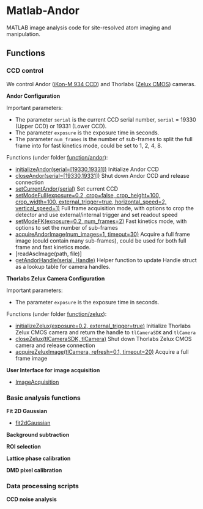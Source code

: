 # Matlab-Andor
MATLAB image analysis code for site-resolved atom imaging and manipulation.

## Functions

### CCD control
We control Andor ([iKon-M 934 CCD](https://andor.oxinst.com/products/ikon-xl-and-ikon-large-ccd-series/ikon-m-934)) and Thorlabs ([Zelux CMOS](https://www.thorlabs.com/thorproduct.cfm?partnumber=CS165MU1)) cameras.

**Andor Configuration**

Important parameters:
- The parameter `serial` is the current CCD serial number, `serial` = 19330 (Upper CCD) or 19331 (Lower CCD).
- The parameter `exposure` is the exposure time in seconds.
- The parameter `num_frames` is the number of sub-frames to split the full frame into for fast kinetics mode, could be set to 1, 2, 4, 8.

Functions (under folder [function/andor](/function/andor)):
- [initializeAndor(serial=[19330,19331])](/function/andor/initializeAndor.m) Initialize Andor CCD
- [closeAndor(serial=[19330,19331])](/function/andor/closeAndor.m) Shut down Andor CCD and release connection
- [setCurrentAndor(serial)](/function/andor/setCurrentAndor.m) Set current CCD
- [setModeFull(exposure=0.2, crop=false, crop_height=100, crop_width=100, external_trigger=true, horizontal_speed=2, vertical_speed=1)](/function/andor/setModeFull.m) Full frame acquisition mode, with options to crop the detector and use external/internal trigger and set readout speed
- [setModeFK(exposure=0.2, num_frames=2)](/function/andor/setModeFK.m) Fast kinetics mode, with options to set the number of sub-frames
- [acquireAndorImage(num_images=1, timeout=30)](/function/andor/acquireAndorImage.m) Acquire a full frame image (could contain many sub-frames), could be used for both full frame and fast kinetics mode.
- [readAscImage(path, file)]
- [getAndorHandle(serial, Handle)]() Helper function to update Handle struct as a lookup table for camera handles.

**Thorlabs Zelux Camera Configuration**

Important parameters:
- The parameter `exposure` is the exposure time in seconds.

Functions (under folder [function/zelux](/function/zelux)):
- [initializeZelux(exposure=0.2, external_trigger=true)](/function/zelux/initializeZelux.m) Initialize Thorlabs Zelux CMOS camera and return the handle to `tlCameraSDK` and `tlCamera`
- [closeZelux(tlCameraSDK, tlCamera)](/function/zelux/closeZelux.m) Shut down Thorlabs Zelux CMOS camera and release connection
- [acquireZeluxImage(tlCamera, refresh=0.1, timeout=20)](/function/zelux/acquireZeluxImage.m) Acquire a full frame image

**User Interface for image acquisition**
- [ImageAcquisition](ImageAcquisition.mlapp)

### Basic analysis functions

**Fit 2D Gaussian**
- [fit2dGaussian](/function/tool/fit2dGaussian.m)

**Background subtraction**

**ROI selection**

**Lattice phase calibration**

**DMD pixel calibration**

### Data processing scripts

**CCD noise analysis**
